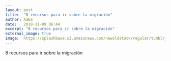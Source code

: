 ```yaml
---
layout: post
title:  "8 recursos para ir sobre la migración"
author: AdES
date:   2018-11-09 06:44
excerpt: "8 recursos para ir sobre la migración"
external_image: true
image:  https://splashbase.s3.amazonaws.com/newoldstock/regular/tumblr_o4pht4sGNk1sfie3io1_1280.jpg
---
```

8 recursos para ir sobre la migración
